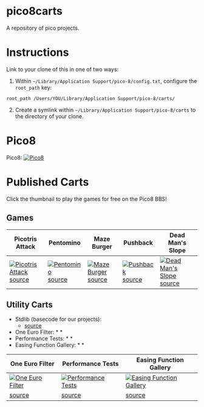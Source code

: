 # pico8carts

A repository of pico projects. 

# Instructions

Link to your clone of this in one of two ways:

1. Within `~/Library/Application Support/pico-8/config.txt`, configure the 
`root_path` key:

```
root_path /Users/YOU/Library/Application Support/pico-8/carts/
```

2. Create a symlink within `~/Library/Application Support/pico-8/carts` to the 
directory of your clone.

# Pico8

Pico8: [![Pico8](https://www.lexaloffle.com/gfx/lexaloffle-pico8.png)](http://www.lexaloffle.com/pico-8.php)

# Published Carts

Click the thumbnail to play the games for free on the Pico8 BBS!

## Games

|Picotris Attack|Pentomino|Maze Burger|Pushback|Dead Man's Slope|
|-----|----|----|----|----|
|[![Picotris Attack](https://www.lexaloffle.com/bbs/thumbs/pico37969.png)](https://www.lexaloffle.com/bbs/?tid=2925)<br>[source](https://github.com/stevelavietes/pico8carts/blob/master/picotrisattack.p8)|[![Pentomino](https://www.lexaloffle.com/bbs/thumbs/pico37638.png)](https://www.lexaloffle.com/bbs/?tid=28815)<br>[source](https://github.com/stevelavietes/pico8carts/blob/master/pentomino.p8)|[![Maze Burger](https://www.lexaloffle.com/bbs/thumbs/pico38005.png)](https://www.lexaloffle.com/bbs/?tid=27953)<br>[source](https://github.com/stevelavietes/pico8carts/blob/master/mazeburger.p8)|[![Pushback](https://www.lexaloffle.com/bbs/thumbs/pico40479.png)](https://www.lexaloffle.com/bbs/?tid=29285)<br>[source](https://github.com/stevelavietes/pico8carts/blob/master/pushback.p8)|[![Dead Man's Slope](https://www.lexaloffle.com/bbs/thumbs/pico46800.png)](https://www.lexaloffle.com/bbs/?tid=30307)<br>[source](https://github.com/stevelavietes/pico8carts/blob/master/dead_mans_slope.p8)|

## Utility Carts

* Stdlib (basecode for our projects):
    * [source](https://github.com/ssteinbach/pico8carts/blob/master/stdlib.p8)
* One Euro Filter:
    * 
    * 
* Performance Tests:
    * 
    * 
* Easing Function Gallery:
    * 
    * 

|One Euro Filter|Performance Tests|Easing Function Gallery|
|-----|----|----|
|[![One Euro Filter](https://www.lexaloffle.com/bbs/thumbs/pico42459.png)](https://www.lexaloffle.com/bbs/?tid=29646)|[![Performance Tests](https://www.lexaloffle.com/bbs/thumbs/pico44897.png)](https://www.lexaloffle.com/bbs/?tid=30032)|[![Easing Function Gallery](https://www.lexaloffle.com/bbs/thumbs/pico44294.png)](https://www.lexaloffle.com/bbs/?pid=41657&tid=29488)|
|[source](https://github.com/stevelavietes/pico8carts/blob/master/one_euro_filter.p8)|[source](https://github.com/stevelavietes/pico8carts/blob/master/performance_test_gallery.p8)|[source](https://github.com/stevelavietes/pico8carts/blob/master/easing_gallery.p8)|
